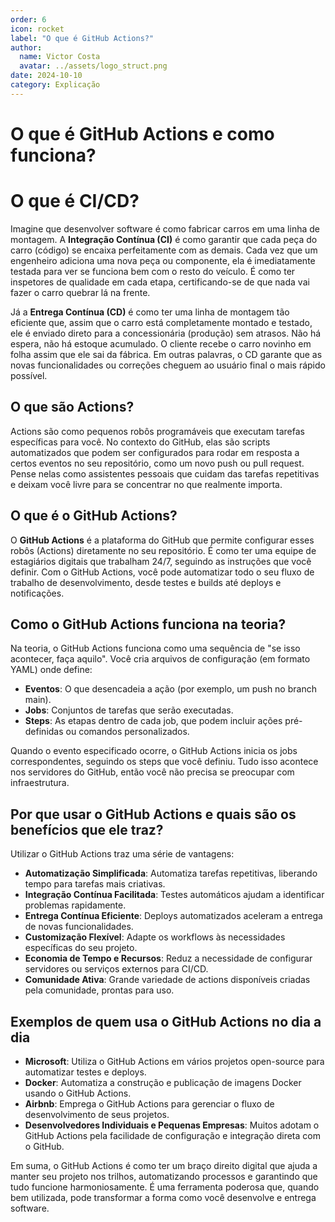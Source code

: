 ```yaml
---
order: 6
icon: rocket
label: "O que é GitHub Actions?"
author:
  name: Victor Costa
  avatar: ../assets/logo_struct.png
date: 2024-10-10
category: Explicação
---
```


# **O que é GitHub Actions e como funciona?**

# O que é CI/CD?

Imagine que desenvolver software é como fabricar carros em uma linha de montagem. A **Integração Contínua (CI)** é como garantir que cada peça do carro (código) se encaixa perfeitamente com as demais. Cada vez que um engenheiro adiciona uma nova peça ou componente, ela é imediatamente testada para ver se funciona bem com o resto do veículo. É como ter inspetores de qualidade em cada etapa, certificando-se de que nada vai fazer o carro quebrar lá na frente.

Já a **Entrega Contínua (CD)** é como ter uma linha de montagem tão eficiente que, assim que o carro está completamente montado e testado, ele é enviado direto para a concessionária (produção) sem atrasos. Não há espera, não há estoque acumulado. O cliente recebe o carro novinho em folha assim que ele sai da fábrica. Em outras palavras, o CD garante que as novas funcionalidades ou correções cheguem ao usuário final o mais rápido possível.

## O que são Actions?

Actions são como pequenos robôs programáveis que executam tarefas específicas para você. No contexto do GitHub, elas são scripts automatizados que podem ser configurados para rodar em resposta a certos eventos no seu repositório, como um novo push ou pull request. Pense nelas como assistentes pessoais que cuidam das tarefas repetitivas e deixam você livre para se concentrar no que realmente importa.

## O que é o GitHub Actions?

O **GitHub Actions** é a plataforma do GitHub que permite configurar esses robôs (Actions) diretamente no seu repositório. É como ter uma equipe de estagiários digitais que trabalham 24/7, seguindo as instruções que você definir. Com o GitHub Actions, você pode automatizar todo o seu fluxo de trabalho de desenvolvimento, desde testes e builds até deploys e notificações.

## Como o GitHub Actions funciona na teoria?

Na teoria, o GitHub Actions funciona como uma sequência de "se isso acontecer, faça aquilo". Você cria arquivos de configuração (em formato YAML) onde define:

- **Eventos**: O que desencadeia a ação (por exemplo, um push no branch main).
- **Jobs**: Conjuntos de tarefas que serão executadas.
- **Steps**: As etapas dentro de cada job, que podem incluir ações pré-definidas ou comandos personalizados.

Quando o evento especificado ocorre, o GitHub Actions inicia os jobs correspondentes, seguindo os steps que você definiu. Tudo isso acontece nos servidores do GitHub, então você não precisa se preocupar com infraestrutura.

## Por que usar o GitHub Actions e quais são os benefícios que ele traz?

Utilizar o GitHub Actions traz uma série de vantagens:

- **Automatização Simplificada**: Automatiza tarefas repetitivas, liberando tempo para tarefas mais criativas.
- **Integração Contínua Facilitada**: Testes automáticos ajudam a identificar problemas rapidamente.
- **Entrega Contínua Eficiente**: Deploys automatizados aceleram a entrega de novas funcionalidades.
- **Customização Flexível**: Adapte os workflows às necessidades específicas do seu projeto.
- **Economia de Tempo e Recursos**: Reduz a necessidade de configurar servidores ou serviços externos para CI/CD.
- **Comunidade Ativa**: Grande variedade de actions disponíveis criadas pela comunidade, prontas para uso.

## Exemplos de quem usa o GitHub Actions no dia a dia

- **Microsoft**: Utiliza o GitHub Actions em vários projetos open-source para automatizar testes e deploys.
- **Docker**: Automatiza a construção e publicação de imagens Docker usando o GitHub Actions.
- **Airbnb**: Emprega o GitHub Actions para gerenciar o fluxo de desenvolvimento de seus projetos.
- **Desenvolvedores Individuais e Pequenas Empresas**: Muitos adotam o GitHub Actions pela facilidade de configuração e integração direta com o GitHub.

Em suma, o GitHub Actions é como ter um braço direito digital que ajuda a manter seu projeto nos trilhos, automatizando processos e garantindo que tudo funcione harmoniosamente. É uma ferramenta poderosa que, quando bem utilizada, pode transformar a forma como você desenvolve e entrega software.
